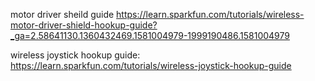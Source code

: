 motor driver sheild guide
https://learn.sparkfun.com/tutorials/wireless-motor-driver-shield-hookup-guide?_ga=2.58641130.1360432469.1581004979-1999190486.1581004979

wireless joystick hookup guide:
https://learn.sparkfun.com/tutorials/wireless-joystick-hookup-guide
